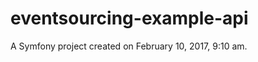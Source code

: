 eventsourcing-example-api
=========================

A Symfony project created on February 10, 2017, 9:10 am.
